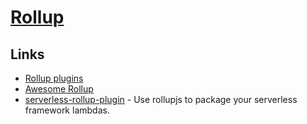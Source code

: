 # [Rollup](https://github.com/rollup/rollup)

## Links

- [Rollup plugins](https://github.com/rollup)
- [Awesome Rollup](https://github.com/rollup/awesome#readme)
- [serverless-rollup-plugin](https://github.com/drg-adaptive/serverless-rollup-plugin) - Use rollupjs to package your serverless framework lambdas.
